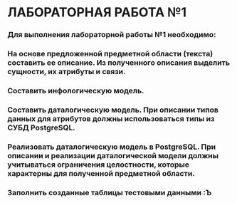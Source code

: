 # ЛАБОРАТОРНАЯ РАБОТА №1

### Для выполнения лабораторной работы №1 необходимо:

### На основе предложенной предметной области (текста) составить ее описание. Из полученного описания выделить сущности, их атрибуты и связи.
### Составить инфологическую модель.
### Составить даталогическую модель. При описании типов данных для атрибутов должны использоваться типы из СУБД PostgreSQL.
### Реализовать даталогическую модель в PostgreSQL. При описании и реализации даталогической модели должны учитываться ограничения целостности, которые характерны для полученной предметной области.
### Заполнить созданные таблицы тестовыми данными :Ъ